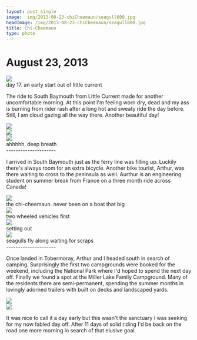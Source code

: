 ```yaml
---
layout: post_single
image: 	img/2013-08-23-chiCheemaun/seagull600.jpg
headImage: /img/2013-08-23-chiCheemaun/seagull800.jpg
title: Chi-Cheemaun
type: photo
---
```


August 23, 2013
=================


<div class="img">
	<img src="/img/2013-08-23-chiCheemaun/littleCurrentMorn.jpg"/>
	<div class="caption">day 17. an early start out of little current</div>
</div>

The ride to South Baymouth from Little Current made for another uncomfortable morning. At this 
point I'm feeling worn dry, dead and my ass is burning from rider rash after a long hot and 
sweaty ride the day before. Still, I am cloud gazing all the way there. Another beautiful day!

<div class="img">
	<img src="/img/2013-08-23-chiCheemaun/cloud1.jpg"/>
</div>

<div class="img">
	<img src="/img/2013-08-23-chiCheemaun/cloud2.jpg"/>
</div>

<div class="img">
	<img src="/img/2013-08-23-chiCheemaun/cloud3.jpg"/>
	<div class="caption">ahhhhh. deep breath</div>
</div>

<div class="divider">---------------------</div>

I arrived in South Baymouth just as the ferry line was filling up. Luckily there's always room 
for an extra bicycle. Another bike tourist, Arthur, was there waiting to cross to the peninsula as 
well. Aurthur is an engineering student on summer break from France on a three month ride across 
Canada!

<div class="img">
	<img src="/img/2013-08-23-chiCheemaun/ferryLine.jpg"/>
	<div class="caption">the chi-cheemaun. never been on a boat that big</div>
</div>

<div class="img">
	<img src="/img/2013-08-23-chiCheemaun/loadingFerry.jpg"/>
	<div class="caption">two wheeled vehicles first</div>
</div>

<div class="img">
	<img src="/img/2013-08-23-chiCheemaun/settingOut.jpg"/>
	<div class="caption">setting out</div>
</div>

<div class="img">
	<img src="/img/2013-08-23-chiCheemaun/seagullWater.jpg"/>
	<div class="caption">seagulls fly along waiting for scraps</div>
</div>

<div class="divider">---------------------</div>

Once landed in Tobermoray, Arthur and I headed south in search of camping. Surprisingly the 
first two campgrounds were booked for the weekend, including the National Park where I'd hoped to spend the next day off. 
Finally we found a spot at the Miller Lake Family Campground. Many of the residents 
there are semi-permanent, spending the summer months in lovingly adorned trailers with built on 
decks and landscaped yards.

<div class="img">
	<img src="/img/2013-08-23-chiCheemaun/theNeighborhood.jpg"/>
</div>

<div class="img">
	<img src="/img/2013-08-23-chiCheemaun/trailer.jpg"/>
</div>

It was nice to call it a day early but this wasn't the sanctuary I was seeking for my now 
fabled day off. After 11 days of solid riding I'd be back on the road one more morning in 
search of that elusive goal.
